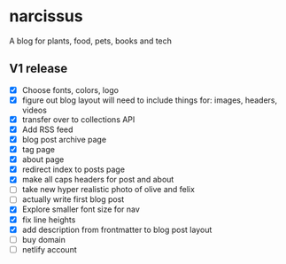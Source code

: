 # narcissus
A blog for plants, food, pets, books and tech

## V1 release
- [x] Choose fonts, colors, logo
- [x] figure out blog layout will need to include things for: images, headers, videos
- [x] transfer over to collections API
- [x] Add RSS feed
- [x] blog post archive page
- [x] tag page
- [x] about page
- [x] redirect index to posts page
- [x] make all caps headers for post and about
- [ ] take new hyper realistic photo of olive and felix
- [ ] actually write first blog post
- [x] Explore smaller font size for nav
- [x] fix line heights
- [x] add description from frontmatter to blog post layout
- [ ] buy domain
- [ ] netlify account
